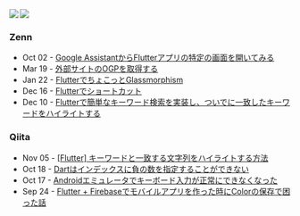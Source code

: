 <!--
**MasahiroLittleforest/MasahiroLittleforest** is a ✨ _special_ ✨ repository because its `README.md` (this file) appears on your GitHub profile.
-->

<a href="https://github.com/anuraghazra/github-readme-stats">
  <img align="left" src="https://github-readme-stats.vercel.app/api?username=masahirolittleforest&count_private=true&show_icons=true&theme=gotham" />
</a>
<a href="https://github.com/anuraghazra/github-readme-stats">
  <img align="left" src="https://github-readme-stats.vercel.app/api/top-langs/?username=masahirolittleforest&theme=gotham" />
</a>

<br clear="all">

### Zenn
<!-- zenn start -->
- Oct 02 - [Google AssistantからFlutterアプリの特定の画面を開いてみる](https://zenn.dev/littleforest/articles/flutter-app-actions)
- Mar 19 - [外部サイトのOGPを取得する](https://zenn.dev/littleforest/articles/scrape-og-tags)
- Jan 22 - [FlutterでちょこっとGlassmorphism](https://zenn.dev/littleforest/articles/flutter-glassmorphism)
- Dec 16 - [Flutterでショートカット](https://zenn.dev/littleforest/articles/flutter-quick-actions)
- Dec 10 - [Flutterで簡単なキーワード検索を実装し、ついでに一致したキーワードをハイライトする](https://zenn.dev/littleforest/articles/search-items-and-highlight-text)
<!-- zenn end -->

### Qiita
<!-- qiita start -->
- Nov 05 - [[Flutter] キーワードと一致する文字列をハイライトする方法](https://qiita.com/Littleforest/items/25e04feadb0a2faf0851)
- Oct 18 - [Dartはインデックスに負の数を指定することができない](https://qiita.com/Littleforest/items/060da7a7f341bc504c3d)
- Oct 17 - [Androidエミュレータでキーボード入力が正常にできなくなった](https://qiita.com/Littleforest/items/3ad607b5a739a154ab91)
- Sep 24 - [Flutter + Firebaseでモバイルアプリを作った時にColorの保存で困った話](https://qiita.com/Littleforest/items/19ec7c7a108cf46cbe8e)
<!-- qiita end -->
